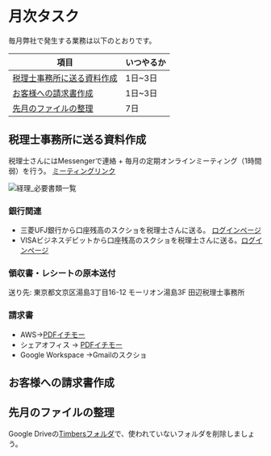 # 月次タスク
毎月弊社で発生する業務は以下のとおりです。

|  項目  |  いつやるか  |
| ---- | ---- |
|  [税理士事務所に送る資料作成](#税理士事務所に送る資料作成)  |  1日~3日  |
|  [お客様への請求書作成](#お客様への請求書作成)  |  1日~3日  |
|  [先月のファイルの整理](#先月のファイルの整理)  |  7日  |

## 税理士事務所に送る資料作成

税理士さんにはMessengerで連絡 + 毎月の定期オンラインミーティング（1時間弱）を行う。
[ミーティングリンク](meet.google.com/sqg-jiqz-xa)

![経理_必要書類一覧](https://user-images.githubusercontent.com/16862493/185888880-f643d108-23d8-476d-ac08-33958af1f357.jpg)

### 銀行関連
* 三菱UFJ銀行から口座残高のスクショを税理士さんに送る。 [ログインページ](https://corporate.bk.mufg.jp/frontend/auth)
* VISAビジネスデビットから口座残高のスクショを税理士さんに送る。[ログインページ](https://debit.bk.mufg.jp/p/hjnLogin/RW0312020001)

### 領収書・レシートの原本送付
送り先: 東京都文京区湯島3丁目16-12 モーリオン湯島3F 田辺税理士事務所

### 請求書

* AWS→[PDFイチモー](https://timbers.retool.com/apps/Timbers/%E8%AB%8B%E6%B1%82%E6%9B%B8%E8%87%AA%E5%8B%95%E5%8F%8E%E9%9B%86%20%E3%82%A4%E3%83%81%E3%83%A2%E3%83%BC)
* シェアオフィス → [PDFイチモー](https://timbers.retool.com/apps/Timbers/%E8%AB%8B%E6%B1%82%E6%9B%B8%E8%87%AA%E5%8B%95%E5%8F%8E%E9%9B%86%20%E3%82%A4%E3%83%81%E3%83%A2%E3%83%BC)
* Google Workspace →Gmailのスクショ

## お客様への請求書作成

## 先月のファイルの整理
Google Driveの[Timbersフォルダ](https://drive.google.com/drive/folders/1MSYuoS8Jy3DKdBunYxgdxuuv2d7kHN_L?usp=sharing)で、使われていないフォルダを削除しましょう。

